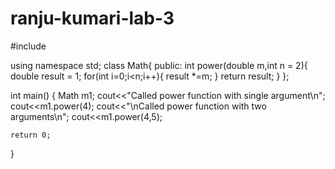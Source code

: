 # ranju-kumari-lab-3

#include <iostream>

using namespace std;
class Math{
  public:
      int power(double m,int n = 2){
          double result = 1;
          for(int i=0;i<n;i++){
              result *=m; 
          }
          return result;
      }
};

int main()
{
    Math m1;
    cout<<"Called power function with single argument\n";
    cout<<m1.power(4);
    cout<<"\nCalled power function with two arguments\n";
    cout<<m1.power(4,5);
    
    return 0;
}
